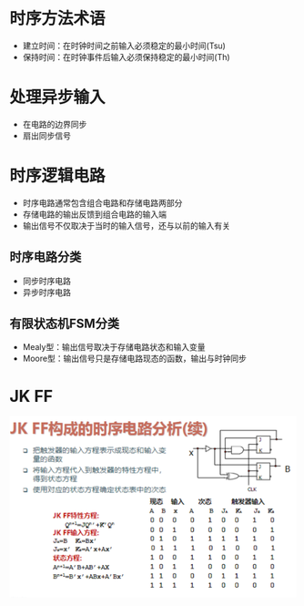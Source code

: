 # 时序方法术语

- 建立时间：在时钟时间之前输入必须稳定的最小时间(Tsu)
- 保持时间：在时钟事件后输入必须保持稳定的最小时间(Th)

# 处理异步输入

- 在电路的边界同步
- 扇出同步信号

# 时序逻辑电路

- 时序电路通常包含组合电路和存储电路两部分
- 存储电路的输出反馈到组合电路的输入端
- 输出信号不仅取决于当时的输入信号，还与以前的输入有关

## 时序电路分类

- 同步时序电路
- 异步时序电路

## 有限状态机FSM分类

- Mealy型：输出信号取决于存储电路状态和输入变量
- Moore型：输出信号只是存储电路现态的函数，输出与时钟同步

# JK FF

![alt text](image.png)